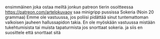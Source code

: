 ensimmäinen joka ostaa meiltä jonkun patreon tierin osoitteessa https://patreon.com/artelokuvaoy saa minigripp pussissa
Sokeria
(Noin 20 grammaa)
Emme ole vastuussa, jos poliisi pidättää sinut tuntemattoman valkoisen jauheen hallussapidon takia.
En ole myöskään vastuussa mistään tukehtumisista tai muista tapaturmista jos snorttaat sokeria.
ja siis en suosittele että snorttaat sitä
